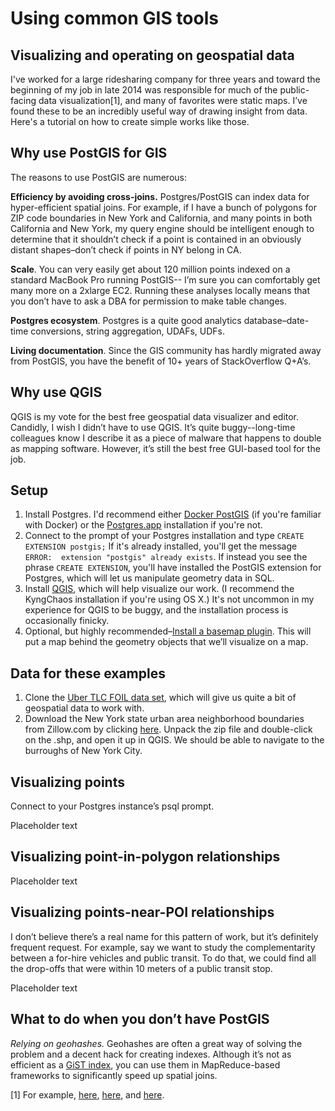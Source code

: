 # Using common GIS tools

## Visualizing and operating on geospatial data

I've worked for a large ridesharing company for three years and toward the beginning of my job in late 2014 was responsible for 
much of the public-facing data visualization[1], and many of favorites were static maps. 
I’ve found these to be an incredibly useful way of drawing insight from data. Here's a tutorial on how to create simple works like those.

## Why use PostGIS for GIS

The reasons to use PostGIS are numerous:

**Efficiency by avoiding cross-joins.** Postgres/PostGIS can index data for hyper-efficient spatial joins. For example,
if I have a bunch of polygons for ZIP code boundaries in New York and California, and many points in both California and New York, 
my query engine should be intelligent enough to determine that it shouldn’t check if a point is contained in an 
obviously distant shapes–don’t check if points in NY belong in CA. 

**Scale**. You can very easily get about 120 million points indexed on a standard MacBook Pro running PostGIS--
I’m sure you can comfortably get many more on a 2xlarge EC2. Running these analyses locally
means that you don’t have to ask a DBA for permission to make table changes.

**Postgres ecosystem**. Postgres is a quite good analytics database–date-time conversions, string aggregation, UDAFs, UDFs.

**Living documentation**.  Since the GIS community has hardly migrated away from PostGIS, you have the benefit of 10+ years of StackOverflow Q+A’s.

## Why use QGIS

QGIS is my vote for the best free geospatial data visualizer and editor. Candidly, I wish I didn’t have to use QGIS. 
It’s quite buggy--long-time colleagues know I describe it as a piece of malware that happens to double as mapping software.
However, it’s still the best free GUI-based tool for the job.

## Setup

1) Install Postgres. I'd recommend either [Docker PostGIS](https://hub.docker.com/r/mdillon/postgis/) (if you're familiar with Docker)
or the [Postgres.app](https://postgresapp.com) installation if you're not.
2) Connect to the prompt of your Postgres installation and type `CREATE EXTENSION postgis;` If it's already installed, you'll get
the message `ERROR:  extension "postgis" already exists`. If instead you see the phrase `CREATE EXTENSION`,
you'll have installed the PostGIS extension for Postgres, which will let us manipulate geometry data in SQL.
3) Install [QGIS](https://www.qgis.org/en/site/forusers/alldownloads.html), which will help visualize our work. (I recommend the KyngChaos installation if you're using OS X.) It's not uncommon in my experience for QGIS to be buggy, and the installation process is occasionally finicky.
4) Optional, but highly recommended–[Install a basemap plugin](https://gis.stackexchange.com/questions/20191/adding-basemaps-from-google-or-bing-in-qgis). This will put a map behind the geometry objects that we’ll visualize on a map.

## Data for these examples

1) Clone the [Uber TLC FOIL data set](https://github.com/fivethirtyeight/uber-tlc-foil-response), which will give us quite a bit of geospatial data to work with.
2) Download the New York state urban area neighborhood boundaries from Zillow.com by clicking [here](https://www.zillowstatic.com/static/shp/ZillowNeighborhoods-NY.zip). Unpack the zip file and double-click on the .shp, and open it up in QGIS. We should be able to navigate to the burroughs of New York City.

## Visualizing points

Connect to your Postgres instance’s psql prompt.

Placeholder text

## Visualizing point-in-polygon relationships

Placeholder text

## Visualizing points-near-POI relationships

I don’t believe there’s a real name for this pattern of work, but it’s definitely frequent request. For example, say we want 
to study the complementarity between a for-hire vehicles and public transit.
To do that, we could find all the drop-offs that were within 10 meters of a public transit stop.

Placeholder text

## What to do when you don’t have PostGIS

*Relying on geohashes.* Geohashes are often a great way of solving the problem and a decent hack for creating indexes. 
Although it’s not as efficient as a [GiST index](https://en.wikipedia.org/wiki/GiST),
you can use them in MapReduce-based frameworks to significantly speed up
spatial joins.

[1] For example, [here](https://www.americaninno.com/boston/uber-boston-uberx-more-responsive-than-boston-taxis/),
[here](https://pbs.twimg.com/media/BxXPUwbIQAEp0TY.jpg), and [here](https://uberblogapi.10upcdn.com/wp-content/uploads/sites/78/2014/11/Las_Vegas_Eyeballs.jpg).
